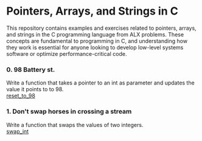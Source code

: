 # Pointers, Arrays, and Strings in C

This repository contains examples and exercises related to pointers, arrays, and strings in the C programming language from ALX problems. These concepts are fundamental to programming in C, and understanding how they work is essential for anyone looking to develop low-level systems software or optimize performance-critical code.

### 0. 98 Battery st. 
Write a function that takes a pointer to an int as parameter and updates the value it points to to 98. <br>
[reset_to_98](0x05-pointers_arrays_strings/0-reset_to_98.c)

### 1. Don't swap horses in crossing a stream 
Write a function that swaps the values of two integers. <br>
[swap_int](0x05-pointers_arrays_strings/1-swap.c)
